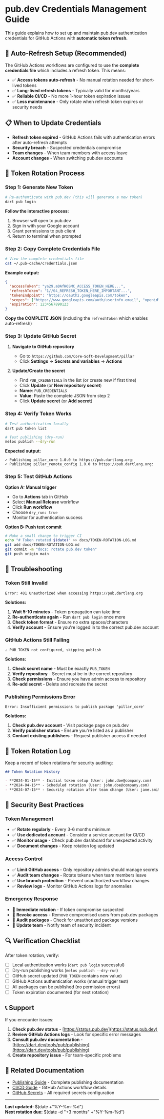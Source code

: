 # pub.dev Credentials Management Guide

This guide explains how to set up and maintain pub.dev authentication credentials for GitHub Actions with **automatic token refresh**.

## 🔄 Auto-Refresh Setup (Recommended)

The GitHub Actions workflows are configured to use the **complete credentials file** which includes a refresh token. This means:

- ✅ **Access tokens auto-refresh** - No manual rotation needed for short-lived tokens
- ✅ **Long-lived refresh tokens** - Typically valid for months/years  
- ✅ **Reliable CI/CD** - No more 1-hour token expiration issues
- ✅ **Less maintenance** - Only rotate when refresh token expires or security needs

## 📋 When to Update Credentials

- **Refresh token expired** - GitHub Actions fails with authentication errors after auto-refresh attempts
- **Security breach** - Suspected credentials compromise  
- **Team changes** - When team members with access leave
- **Account changes** - When switching pub.dev accounts

## 🔄 Token Rotation Process

### Step 1: Generate New Token

```bash
# Re-authenticate with pub.dev (this will generate a new token)
dart pub login
```

**Follow the interactive process:**
1. Browser will open to pub.dev
2. Sign in with your Google account
3. Grant permissions to pub client
4. Return to terminal when prompted

### Step 2: Copy Complete Credentials File

```bash
# View the complete credentials file
cat ~/.pub-cache/credentials.json
```

**Example output:**
```json
{
  "accessToken": "ya29.a0AfH6SMC_ACCESS_TOKEN_HERE...",
  "refreshToken": "1//04_REFRESH_TOKEN_HERE_IMPORTANT...",
  "tokenEndpoint": "https://oauth2.googleapis.com/token",
  "scopes": ["https://www.googleapis.com/auth/userinfo.email", "openid"],
  "expiration": 1234567890123
}
```

**Copy the COMPLETE JSON** (including the `refreshToken` which enables auto-refresh)

### Step 3: Update GitHub Secret

1. **Navigate to GitHub repository**
   - Go to `https://github.com/Core-Soft-Development/pillar`
   - Click **Settings** → **Secrets and variables** → **Actions**

2. **Update/Create the secret**
   - Find `PUB_CREDENTIALS` in the list (or create new if first time)
   - Click **Update** (or **New repository secret**)
   - **Name**: `PUB_CREDENTIALS`
   - **Value**: Paste the complete JSON from step 2
   - Click **Update secret** (or **Add secret**)

### Step 4: Verify Token Works

```bash
# Test authentication locally
dart pub token list

# Test publishing (dry-run)
melos publish --dry-run
```

**Expected output:**
```
✓ Publishing pillar_core 1.0.0 to https://pub.dartlang.org:
✓ Publishing pillar_remote_config 1.0.0 to https://pub.dartlang.org:
```

### Step 5: Test GitHub Actions

**Option A: Manual trigger**
- Go to **Actions** tab in GitHub
- Select **Manual Release** workflow
- Click **Run workflow**
- Choose `dry_run: true`
- Monitor for authentication success

**Option B: Push test commit**
```bash
# Make a small change to trigger CI
echo "# Token rotated $(date)" >> docs/TOKEN-ROTATION-LOG.md
git add docs/TOKEN-ROTATION-LOG.md
git commit -m "docs: rotate pub.dev token"
git push origin main
```

## 🚨 Troubleshooting

### Token Still Invalid
```
Error: 401 Unauthorized when accessing https://pub.dartlang.org
```

**Solutions:**
1. **Wait 5-10 minutes** - Token propagation can take time
2. **Re-authenticate again** - Run `dart pub login` once more
3. **Check token format** - Ensure no extra spaces/characters
4. **Verify account** - Ensure you're logged in to the correct pub.dev account

### GitHub Actions Still Failing
```
⚠️ PUB_TOKEN not configured, skipping publish
```

**Solutions:**
1. **Check secret name** - Must be exactly `PUB_TOKEN`
2. **Verify repository** - Secret must be in the correct repository
3. **Check permissions** - Ensure you have admin access to repository
4. **Re-add secret** - Delete and recreate the secret

### Publishing Permissions Error
```
Error: Insufficient permissions to publish package 'pillar_core'
```

**Solutions:**
1. **Check pub.dev account** - Visit package page on pub.dev
2. **Verify publisher status** - Ensure you're listed as a publisher
3. **Contact existing publishers** - Request publisher access if needed

## 📝 Token Rotation Log

Keep a record of token rotations for security auditing:

```markdown
## Token Rotation History

- **2024-01-15** - Initial token setup (User: john.doe@company.com)
- **2024-04-15** - Scheduled rotation (User: john.doe@company.com)
- **2024-07-15** - Security rotation after team change (User: jane.smith@company.com)
```

## 🔐 Security Best Practices

### Token Management
- ✅ **Rotate regularly** - Every 3-6 months minimum
- ✅ **Use dedicated account** - Consider a service account for CI/CD
- ✅ **Monitor usage** - Check pub.dev dashboard for unexpected activity
- ✅ **Document changes** - Keep rotation log updated

### Access Control
- ✅ **Limit GitHub access** - Only repository admins should manage secrets
- ✅ **Audit team changes** - Rotate tokens when team members leave
- ✅ **Use branch protection** - Prevent unauthorized workflow changes
- ✅ **Review logs** - Monitor GitHub Actions logs for anomalies

### Emergency Response
- 🚨 **Immediate rotation** - If token compromise suspected
- 🚨 **Revoke access** - Remove compromised users from pub.dev packages
- 🚨 **Audit packages** - Check for unauthorized package versions
- 🚨 **Update team** - Notify team of security incident

## 🔍 Verification Checklist

After token rotation, verify:

- [ ] Local authentication works (`dart pub login` successful)
- [ ] Dry-run publishing works (`melos publish --dry-run`)
- [ ] GitHub secret updated (`PUB_TOKEN` contains new value)
- [ ] GitHub Actions authentication works (manual trigger test)
- [ ] All packages can be published (no permission errors)
- [ ] Token expiration documented (for next rotation)

## 📞 Support

If you encounter issues:

1. **Check pub.dev status** - [https://status.pub.dev](https://status.pub.dev)
2. **Review GitHub Actions logs** - Look for specific error messages
3. **Consult pub.dev documentation** - [https://dart.dev/tools/pub/publishing](https://dart.dev/tools/pub/publishing)
4. **Create repository issue** - For team-specific problems

## 🔗 Related Documentation

- [Publishing Guide](PUBLISHING.md) - Complete publishing documentation
- [CI/CD Guide](CI-CD.md) - GitHub Actions workflow details
- [GitHub Secrets](../.github/SECRETS.md) - All required secrets configuration

---

**Last updated:** $(date +"%Y-%m-%d")  
**Next rotation due:** $(date -d "+3 months" +"%Y-%m-%d")

